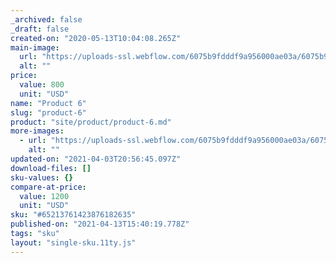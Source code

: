 ```yaml
---
_archived: false
_draft: false
created-on: "2020-05-13T10:04:08.265Z"
main-image:
  url: "https://uploads-ssl.webflow.com/6075b9fdddf9a956000ae03a/6075b9fdddf9a942320ae168_Rectangle%20279%402x.jpg"
  alt: ""
price:
  value: 800
  unit: "USD"
name: "Product 6"
slug: "product-6"
product: "site/product/product-6.md"
more-images:
  - url: "https://uploads-ssl.webflow.com/6075b9fdddf9a956000ae03a/6075b9fdddf9a9b53b0ae146_pack3.jpg"
    alt: ""
updated-on: "2021-04-03T20:56:45.097Z"
download-files: []
sku-values: {}
compare-at-price:
  value: 1200
  unit: "USD"
sku: "#65213761423876182635"
published-on: "2021-04-13T15:40:19.778Z"
tags: "sku"
layout: "single-sku.11ty.js"
---
```



